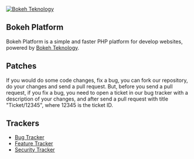 [![Bokeh Teknology](http://www.bokehteknology.net/community/images/bokeh_platform.png)](http://www.bokehteknology.net)

## Bokeh Platform

Bokeh Platform is a simple and faster PHP platform for develop websites, powered by [Bokeh Teknology](http://www.bokehteknology.net/).

## Patches

If you would do some code changes, fix a bug, you can fork our repository, do your changes and send a pull request.
But, before you send a pull request, if you fix a bug, you need to open a ticket in our bug tracker with a description of your changes, and after send a pull request with title "Ticket/12345", where 12345 is the ticket ID.

## Trackers

- [Bug Tracker](http://www.bokehteknology.net/tracker.php?p=3)
- [Feature Tracker](http://www.bokehteknology.net/tracker.php?p=4)
- [Security Tracker](http://www.bokehteknology.net/tracker.php?p=7)
